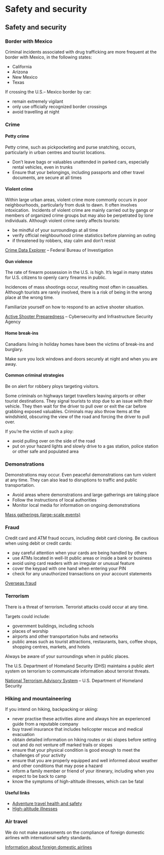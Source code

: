 # Safety and security

## Safety and security

### Border with Mexico

Criminal incidents associated with drug trafficking are more frequent at the border with Mexico, in the following states:

* California
* Arizona
* New Mexico
* Texas

If crossing the U.S.– Mexico border by car:

* remain extremely vigilant
* only use officially recognized border crossings
* avoid travelling at night

### Crime

#### Petty crime

Petty crime, such as pickpocketing and purse snatching, occurs, particularly in urban centres and tourist locations.

* Don’t leave bags or valuables unattended in parked cars, especially rental vehicles, even in trunks
* Ensure that your belongings, including passports and other travel documents, are secure at all times

#### Violent crime

Within large urban areas, violent crime more commonly occurs in poor neighbourhoods, particularly from dusk to dawn. It often involves intoxication.  Incidents of violent crime are mainly carried out by gangs or members of organized crime groups but may also be perpetrated by lone individuals. Although violent crime rarely affects tourists:

* be mindful of your surroundings at all time
* verify official neighbourhood crime statistics before planning an outing
* if threatened by robbers, stay calm and don’t resist

[Crime Data Explorer](https://cde.ucr.cjis.gov/LATEST/webapp/#/pages/home) – Federal Bureau of Investigation

#### Gun violence

The rate of firearm possession in the U.S. is high. It’s legal in many states for U.S. citizens to openly carry firearms in public.

Incidences of mass shootings occur, resulting most often in casualties. Although tourists are rarely involved, there is a risk of being in the wrong place at the wrong time.

Familiarize yourself on how to respond to an active shooter situation.

[Active Shooter Preparedness](https://www.cisa.gov/topics/physical-security/active-shooter-preparedness) – Cybersecurity and Infrastructure Security Agency

#### Home break-ins

Canadians living in holiday homes have been the victims of break-ins and burglary.

Make sure you lock windows and doors securely at night and when you are away.

#### Common criminal strategies

Be on alert for robbery ploys targeting visitors.

Some criminals on highways target travellers leaving airports or other tourist destinations. They signal tourists to stop due to an issue with their vehicle. They then wait for the driver to pull over or exit the car before grabbing exposed valuables. Criminals may also throw items at the windshield, obscuring the view of the road and forcing the driver to pull over.

If you’re the victim of such a ploy:

* avoid pulling over on the side of the road
* put on your hazard lights and slowly drive to a gas station, police station or other safe and populated area

### Demonstrations

Demonstrations may occur. Even peaceful demonstrations can turn violent at any time. They can also lead to disruptions to traffic and public transportation.

* Avoid areas where demonstrations and large gatherings are taking place
* Follow the instructions of local authorities
* Monitor local media for information on ongoing demonstrations

[Mass gatherings (large-scale events)](https://travel.gc.ca/travelling/health-safety/mass-gatherings)

### Fraud

Credit card and ATM fraud occurs, including debit card cloning. Be cautious when using debit or credit cards:

* pay careful attention when your cards are being handled by others
* use ATMs located in well-lit public areas or inside a bank or business
* avoid using card readers with an irregular or unusual feature
* cover the keypad with one hand when entering your PIN
* check for any unauthorized transactions on your account statements

[Overseas fraud](https://travel.gc.ca/travelling/health-safety/overseas-fraud)

### Terrorism

There is a threat of terrorism. Terrorist attacks could occur at any time.

Targets could include:

* government buildings, including schools
* places of worship
* airports and other transportation hubs and networks
* public areas such as tourist attractions, restaurants, bars, coffee shops, shopping centres, markets, and hotels

Always be aware of your surroundings when in public places.

The U.S. Department of Homeland Security (DHS) maintains a public alert system on terrorism to communicate information about terrorist threats.

[National Terrorism Advisory System](https://www.dhs.gov/national-terrorism-advisory-system) – U.S. Department of Homeland Security

### Hiking and mountaineering

If you intend on hiking, backpacking or skiing:

* never practise these activities alone and always hire an experienced guide from a reputable company
* buy travel insurance that includes helicopter rescue and medical evacuation
* obtain detailed information on hiking routes or ski slopes before setting out and do not venture off marked trails or slopes
* ensure that your physical condition is good enough to meet the challenges of your activity
* ensure that you are properly equipped and well informed about weather and other conditions that may pose a hazard
* inform a family member or friend of your itinerary, including when you expect to be back to camp
* know the symptoms of high-altitude illnesses, which can be fatal

#### Useful links

* [Adventure travel health and safety](https://travel.gc.ca/travelling/health-safety/adventure-travellers)
* [High-altitude illnesses](https://travel.gc.ca/travelling/health-safety/travel-health-information/altitude-illnesses)

### Air travel

We do not make assessments on the compliance of foreign domestic airlines with international safety standards.

[Information about foreign domestic airlines](https://travel.gc.ca/air/in-flight-safety#other)